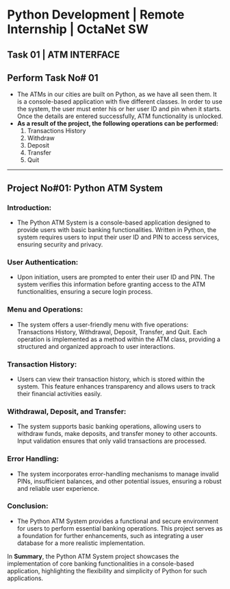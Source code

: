 # **Python Development | Remote Internship | OctaNet SW**

## **Task 01 | ATM INTERFACE** 

## **Perform Task No# 01**

- The ATMs in our cities are built on Python, as we have all seen them. It is a console-based application with five different classes. In order to use the system, the user must enter his or her user ID and pin when it starts. Once the details are entered successfully, ATM functionality is unlocked. 
- **As a result of the project, the following operations can be performed:**
  1) Transactions History
  2) Withdraw
  3) Deposit
  4) Transfer
  5) Quit

---

## **Project No#01: Python ATM System**

### **Introduction:**
  - The Python ATM System is a console-based application designed to provide users with basic banking functionalities. Written in Python, the system requires users to input their user ID and PIN to access services, ensuring security and privacy.

### **User Authentication:**
  - Upon initiation, users are prompted to enter their user ID and PIN. The system verifies this information before granting access to the ATM functionalities, ensuring a secure login process.

### **Menu and Operations:**
  - The system offers a user-friendly menu with five operations: Transactions History, Withdrawal, Deposit, Transfer, and Quit. Each operation is implemented as a method within the ATM class, providing a structured and organized approach to user interactions.

### **Transaction History:**
  - Users can view their transaction history, which is stored within the system. This feature enhances transparency and allows users to track their financial activities easily.

### **Withdrawal, Deposit, and Transfer:**
  - The system supports basic banking operations, allowing users to withdraw funds, make deposits, and transfer money to other accounts. Input validation ensures that only valid transactions are processed.

### **Error Handling:**
  - The system incorporates error-handling mechanisms to manage invalid PINs, insufficient balances, and other potential issues, ensuring a robust and reliable user experience.

### **Conclusion:**
  - The Python ATM System provides a functional and secure environment for users to perform essential banking operations. This project serves as a foundation for further enhancements, such as integrating a user database for a more realistic implementation.

In **Summary**, the Python ATM System project showcases the implementation of core banking functionalities in a console-based application, highlighting the flexibility and simplicity of Python for such applications.

